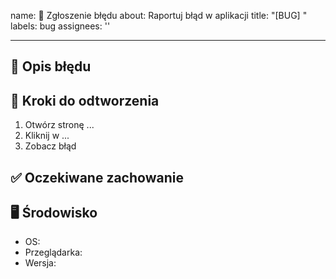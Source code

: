 name: 🐞 Zgłoszenie błędu
about: Raportuj błąd w aplikacji
title: "[BUG] "
labels: bug
assignees: ''

---

## 🔎 Opis błędu

<!-- Opisz co się dzieje -->

## 🚀 Kroki do odtworzenia

1. Otwórz stronę ...
2. Kliknij w ...
3. Zobacz błąd

## ✅ Oczekiwane zachowanie

<!-- Jak powinno działać -->

## 🖥️ Środowisko

- OS:
- Przeglądarka:
- Wersja:
